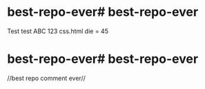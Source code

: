 # best-repo-ever# best-repo-ever
Test test ABC 123
css.html die = 45
# best-repo-ever# best-repo-ever
//best repo comment ever//

